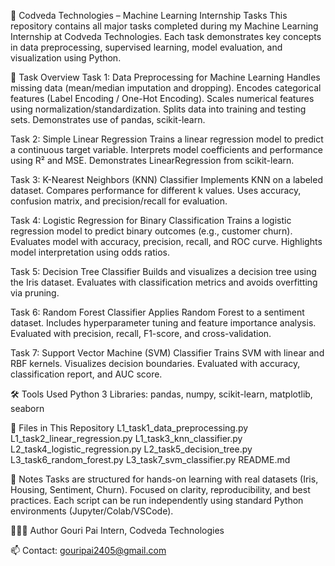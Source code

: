 🚀 Codveda Technologies – Machine Learning Internship Tasks
This repository contains all major tasks completed during my Machine Learning Internship at Codveda Technologies. Each task demonstrates key concepts in data preprocessing, supervised learning, model evaluation, and visualization using Python.

📌 Task Overview
Task 1: Data Preprocessing for Machine Learning
Handles missing data (mean/median imputation and dropping).
Encodes categorical features (Label Encoding / One-Hot Encoding).
Scales numerical features using normalization/standardization.
Splits data into training and testing sets.
Demonstrates use of pandas, scikit-learn.

Task 2: Simple Linear Regression
Trains a linear regression model to predict a continuous target variable.
Interprets model coefficients and performance using R² and MSE.
Demonstrates LinearRegression from scikit-learn.

Task 3: K-Nearest Neighbors (KNN) Classifier
Implements KNN on a labeled dataset.
Compares performance for different k values.
Uses accuracy, confusion matrix, and precision/recall for evaluation.

Task 4: Logistic Regression for Binary Classification
Trains a logistic regression model to predict binary outcomes (e.g., customer churn).
Evaluates model with accuracy, precision, recall, and ROC curve.
Highlights model interpretation using odds ratios.

Task 5: Decision Tree Classifier
Builds and visualizes a decision tree using the Iris dataset.
Evaluates with classification metrics and avoids overfitting via pruning.

Task 6: Random Forest Classifier
Applies Random Forest to a sentiment dataset.
Includes hyperparameter tuning and feature importance analysis.
Evaluated with precision, recall, F1-score, and cross-validation.

Task 7: Support Vector Machine (SVM) Classifier
Trains SVM with linear and RBF kernels.
Visualizes decision boundaries.
Evaluated with accuracy, classification report, and AUC score.

🛠️ Tools Used
Python 3
Libraries: pandas, numpy, scikit-learn, matplotlib, seaborn

📂 Files in This Repository
L1_task1_data_preprocessing.py
L1_task2_linear_regression.py
L1_task3_knn_classifier.py
L2_task4_logistic_regression.py
L2_task5_decision_tree.py
L3_task6_random_forest.py
L3_task7_svm_classifier.py
README.md

📌 Notes
Tasks are structured for hands-on learning with real datasets (Iris, Housing, Sentiment, Churn).
Focused on clarity, reproducibility, and best practices.
Each script can be run independently using standard Python environments (Jupyter/Colab/VSCode).

👩🏻‍💻 Author
Gouri Pai
Intern, Codveda Technologies

📫 Contact: gouripai2405@gmail.com
